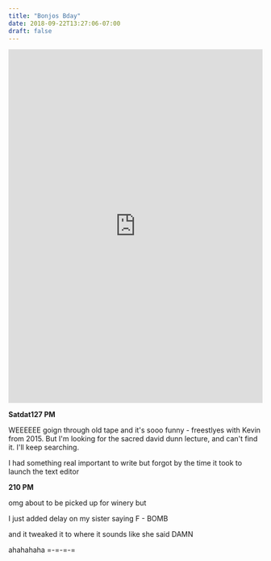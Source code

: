 ```yaml
---
title: "Bonjos Bday"
date: 2018-09-22T13:27:06-07:00
draft: false
---
```

<iframe width="100%" height="700" scrolling="no" frameborder="no" allow="autoplay" src="https://w.soundcloud.com/player/?url=https%3A//api.soundcloud.com/tracks/503700489%3Fsecret_token%3Ds-gWywQ&color=%2322f5f5&auto_play=false&hide_related=false&show_comments=true&show_user=true&show_reposts=false&show_teaser=true&visual=true"></iframe>

**Satdat127 PM**

WEEEEEE goign through old tape and it's sooo funny - freestlyes with Kevin from 2015. But I'm looking for the sacred david dunn lecture, and can't find it. I'll keep searching.

I had something real important to write but forgot by the time it took to launch the text editor


**210 PM**

omg about to be picked up for winery but

I just added delay on my sister saying F - BOMB

and it tweaked it to where it sounds like she said DAMN

ahahahaha
=-=-=-=
